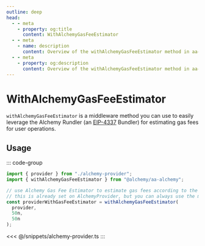 ```yaml
---
outline: deep
head:
  - - meta
    - property: og:title
      content: WithAlchemyGasFeeEstimator
  - - meta
    - name: description
      content: Overview of the withAlchemyGasFeeEstimator method in aa-alchemy
  - - meta
    - property: og:description
      content: Overview of the withAlchemyGasFeeEstimator method in aa-alchemy
---
```


# WithAlchemyGasFeeEstimator

`withAlchemyGasFeeEstimator` is a middleware method you can use to easily leverage the Alchemy Rundler (an [EIP-4337](https://eips.ethereum.org/EIPS/eip-4337) Bundler) for estimating gas fees for user operations.

## Usage

::: code-group

```ts [example.ts]
import { provider } from "./alchemy-provider";
import { withAlchemyGasFeeEstimator } from "@alchemy/aa-alchemy";

// use Alchemy Gas Fee Estimator to estimate gas fees according to the expectations of the Alchemy Rundler.
// this is already set on AlchemyProvider, but you can always use the middleware directly to create a new instance.
const providerWithGasFeeEstimator = withAlchemyGasFeeEstimator(
  provider,
  50n,
  50n
);
```

<<< @/snippets/alchemy-provider.ts
:::
